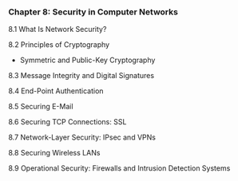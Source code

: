 ### **Chapter 8: Security in Computer Networks**

8.1 What Is Network Security?

8.2 Principles of Cryptography

- Symmetric and Public-Key Cryptography

8.3 Message Integrity and Digital Signatures

8.4 End-Point Authentication

8.5 Securing E-Mail

8.6 Securing TCP Connections: SSL

8.7 Network-Layer Security: IPsec and VPNs

8.8 Securing Wireless LANs

8.9 Operational Security: Firewalls and Intrusion Detection Systems